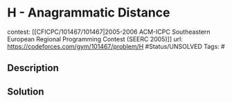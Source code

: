 # H - Anagrammatic Distance

contest: [[CFICPC/101467/101467|2005-2006 ACM-ICPC Southeastern European Regional Programming Contest (SEERC 2005)]]
url: https://codeforces.com/gym/101467/problem/H
#Status/UNSOLVED
Tags: #

## Description

## Solution

